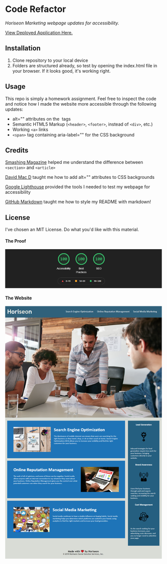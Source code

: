 # Code Refactor
*Horiseon Marketing webpage updates for accessibility.*

[View Deployed Application Here.](https://pythonidaer.github.io/Code-Refactor/)

## Installation
1. Clone repository to your local device
2. Folders are structured already, so test by opening the index.html file in your browser. If it looks good, it's working right.

## Usage
This repo is simply a homework assignment. Feel free to inspect the code and notice how I made the website more accessible through the following updates:
* alt="" attributes on the <img> tags
* Semantic HTML5 Markup (`<header>`, `<footer>`, instead of `<div>`, etc.)
* Working `<a>` links
* `<span>` tag containing aria-label="" for the CSS background
  
## Credits
[Smashing Magazine](https://www.smashingmagazine.com/2020/01/html5-article-section/) helped me understand the difference between `<section>` and `<article>`

[David Mac D](http://www.davidmacd.com/blog/alternate-text-for-css-background-images.html) taught me how to add alt="" attributes to CSS backgrounds

[Google Lighthouse](https://developers.google.com/web/tools/lighthouse#devtools) provided the tools I needed to test my webpage for accessibility

[GitHub Markdown](https://guides.github.com/features/mastering-markdown/) taught me how to style my README with markdown!
  
## License
I've chosen an MIT License. Do what you'd like with this material.

#### The Proof
![Google Lighthouse Perfect Score](assets/images/screenshot.png)

#### The Website
![Screenshot](assets/images/website.png)
